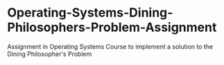 # Operating-Systems-Dining-Philosophers-Problem-Assignment
Assignment in Operating Systems Course to implement a solution to the Dining Philosopher's Problem
